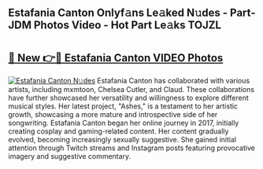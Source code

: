 ## Estafania Canton Onlyf𝚊ns Le𝚊ked N𝚞des - Part-JDM Photos Video - Hot Part Le𝚊ks TOJZL

# <h2><a href="http://ac49437.deff.icu/?id=Estafania+Canton">🔗 New 👉🔴 Estafania Canton VIDEO Photos</a></h2>

[![Estafania Canton N𝚞des](https://i.imgur.com/rIISA9y.gif)](http://ac49437.deff.icu/?id=Estafania+Canton)
Estafania Canton has collaborated with various artists, including mxmtoon, Chelsea Cutler, and Claud. These collaborations have further showcased her versatility and willingness to explore different musical styles. Her latest project, "Ashes," is a testament to her artistic growth, showcasing a more mature and introspective side of her songwriting. Estafania Canton began her online journey in 2017, initially creating cosplay and gaming-related content. Her content gradually evolved, becoming increasingly sexually suggestive. She gained initial attention through Twitch streams and Instagram posts featuring provocative imagery and suggestive commentary.
